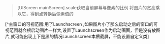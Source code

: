 >[UIScreen mainScreen].scale获取当前屏幕与像素的比例 将图片的宽高乘以它，得到点转换后像素值的

[^主窗口的可视范围:用了Launchscreen
,如果图片小了那么启动之后的窗口的可视范围就会根启动图片一样大,设置了Launchscreen作为启动画面，但是没有放图片,就可能出现上下是黑的情况Launchscreen本质截屏，不能设置自定义类]

